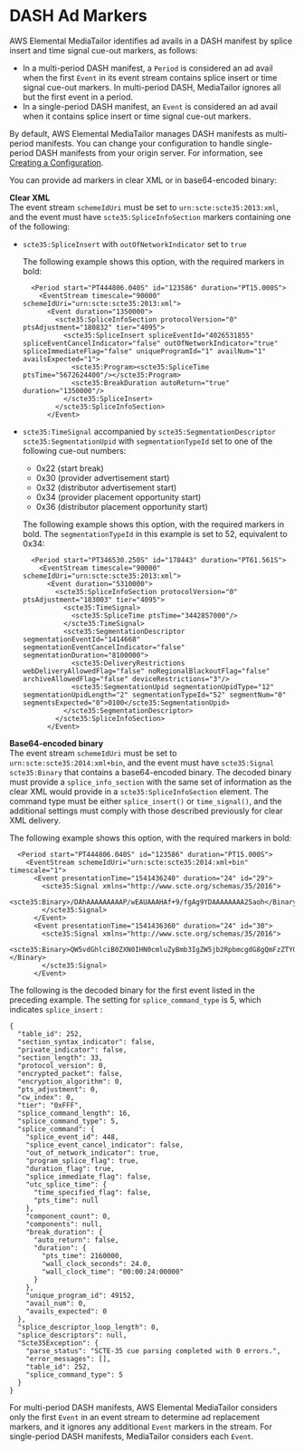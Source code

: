 # DASH Ad Markers<a name="dash-ad-markers"></a>

AWS Elemental MediaTailor identifies ad avails in a DASH manifest by splice insert and time signal cue\-out markers, as follows: 
+ In a multi\-period DASH manifest, a `Period` is considered an ad avail when the first `Event` in its event stream contains splice insert or time signal cue\-out markers\. In multi\-period DASH, MediaTailor ignores all but the first event in a period\.
+ In a single\-period DASH manifest, an `Event` is considered an ad avail when it contains splice insert or time signal cue\-out markers\.

By default, AWS Elemental MediaTailor manages DASH manifests as multi\-period manifests\. You can change your configuration to handle single\-period DASH manifests from your origin server\. For information, see [Creating a Configuration](configurations-create.md)\.

You can provide ad markers in clear XML or in base64\-encoded binary:

**Clear XML**  
The event stream `schemeIdUri` must be set to `urn:scte:scte35:2013:xml`, and the event must have `scte35:SpliceInfoSection` markers containing one of the following: 
+ `scte35:SpliceInsert` with `outOfNetworkIndicator` set to `true`

  The following example shows this option, with the required markers in bold: 

  ```
    <Period start="PT444806.040S" id="123586" duration="PT15.000S">
      <EventStream timescale="90000" schemeIdUri="urn:scte:scte35:2013:xml">
        <Event duration="1350000">
          <scte35:SpliceInfoSection protocolVersion="0" ptsAdjustment="180832" tier="4095">
            <scte35:SpliceInsert spliceEventId="4026531855" spliceEventCancelIndicator="false" outOfNetworkIndicator="true" spliceImmediateFlag="false" uniqueProgramId="1" availNum="1" availsExpected="1">
              <scte35:Program><scte35:SpliceTime ptsTime="5672624400"/></scte35:Program>
              <scte35:BreakDuration autoReturn="true" duration="1350000"/>
            </scte35:SpliceInsert>
          </scte35:SpliceInfoSection>
        </Event>
  ```
+ `scte35:TimeSignal` accompanied by `scte35:SegmentationDescriptor` `scte35:SegmentationUpid` with `segmentationTypeId` set to one of the following cue\-out numbers: 
  + 0x22 \(start break\)
  + 0x30 \(provider advertisement start\)
  + 0x32 \(distributor advertisement start\)
  + 0x34 \(provider placement opportunity start\)
  + 0x36 \(distributor placement opportunity start\)

  The following example shows this option, with the required markers in bold\. The `segmentationTypeId` in this example is set to 52, equivalent to 0x34: 

  ```
    <Period start="PT346530.250S" id="178443" duration="PT61.561S">
      <EventStream timescale="90000" schemeIdUri="urn:scte:scte35:2013:xml">
        <Event duration="5310000">
          <scte35:SpliceInfoSection protocolVersion="0" ptsAdjustment="183003" tier="4095">
            <scte35:TimeSignal>
              <scte35:SpliceTime ptsTime="3442857000"/>
            </scte35:TimeSignal>
            <scte35:SegmentationDescriptor segmentationEventId="1414668" segmentationEventCancelIndicator="false" segmentationDuration="8100000">
              <scte35:DeliveryRestrictions webDeliveryAllowedFlag="false" noRegionalBlackoutFlag="false" archiveAllowedFlag="false" deviceRestrictions="3"/>
              <scte35:SegmentationUpid segmentationUpidType="12" segmentationUpidLength="2" segmentationTypeId="52" segmentNum="0" segmentsExpected="0">0100</scte35:SegmentationUpid>
            </scte35:SegmentationDescriptor>
          </scte35:SpliceInfoSection>
        </Event>
  ```

**Base64\-encoded binary**  
The event stream `schemeIdUri` must be set to `urn:scte:scte35:2014:xml+bin`, and the event must have `scte35:Signal` `scte35:Binary` that contains a base64\-encoded binary\. The decoded binary must provide a `splice_info_section` with the same set of information as the clear XML would provide in a `scte35:SpliceInfoSection` element\. The command type must be either `splice_insert()` or `time_signal()`, and the additional settings must comply with those described previously for clear XML delivery\. 

The following example shows this option, with the required markers in bold:

```
  <Period start="PT444806.040S" id="123586" duration="PT15.000S">
    <EventStream schemeIdUri="urn:scte:scte35:2014:xml+bin" timescale="1">
      <Event presentationTime="1541436240" duration="24" id="29">
        <scte35:Signal xmlns="http://www.scte.org/schemas/35/2016">
          <scte35:Binary>/DAhAAAAAAAAAP/wEAUAAAHAf+9/fgAg9YDAAAAAAAA25aoh</Binary>
        </scte35:Signal>
      </Event>
      <Event presentationTime="1541436360" duration="24" id="30">
        <scte35:Signal xmlns="http://www.scte.org/schemas/35/2016">
          <scte35:Binary>QW5vdGhlciB0ZXN0IHN0cmluZyBmb3IgZW5jb2RpbmcgdG8gQmFzZTY0IGVuY29kZWQgYmluYXJ5Lg==</Binary>
        </scte35:Signal>
      </Event>
```

The following is the decoded binary for the first event listed in the preceding example\. The setting for `splice_command_type` is 5, which indicates `splice_insert` : 

```
{
  "table_id": 252,
  "section_syntax_indicator": false,
  "private_indicator": false,
  "section_length": 33,
  "protocol_version": 0,
  "encrypted_packet": false,
  "encryption_algorithm": 0,
  "pts_adjustment": 0,
  "cw_index": 0,
  "tier": "0xFFF",
  "splice_command_length": 16,
  "splice_command_type": 5,
  "splice_command": {
    "splice_event_id": 448,
    "splice_event_cancel_indicator": false,
    "out_of_network_indicator": true,
    "program_splice_flag": true,
    "duration_flag": true,
    "splice_immediate_flag": false,
    "utc_splice_time": {
      "time_specified_flag": false,
      "pts_time": null
    },
    "component_count": 0,
    "components": null,
    "break_duration": {
      "auto_return": false,
      "duration": {
        "pts_time": 2160000,
        "wall_clock_seconds": 24.0,
        "wall_clock_time": "00:00:24:00000"
      }
    },
    "unique_program_id": 49152,
    "avail_num": 0,
    "avails_expected": 0
  },
  "splice_descriptor_loop_length": 0,
  "splice_descriptors": null,
  "Scte35Exception": {
    "parse_status": "SCTE-35 cue parsing completed with 0 errors.",
    "error_messages": [],
    "table_id": 252,
    "splice_command_type": 5
  }
}
```

For multi\-period DASH manifests, AWS Elemental MediaTailor considers only the first `Event` in an event stream to determine ad replacement markers, and it ignores any additional `Event` markers in the stream\. For single\-period DASH manifests, MediaTailor considers each `Event`\.
